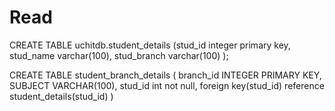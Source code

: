 # Read

CREATE TABLE uchitdb.student_details
(stud_id integer  primary key,
stud_name varchar(100),
stud_branch varchar(100)
);

CREATE TABLE student_branch_details 
( branch_id INTEGER PRIMARY KEY,
SUBJECT VARCHAR(100),
stud_id  int not null,
foreign key(stud_id) reference student_details(stud_id)
)
